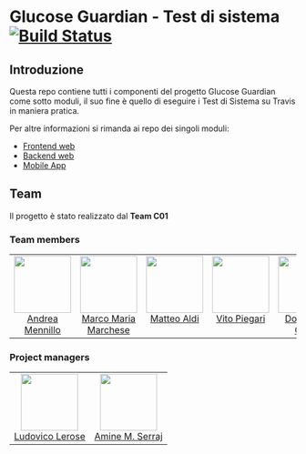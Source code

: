 # Glucose Guardian - Test di sistema [![Build Status](https://travis-ci.com/C01-GlucoseGuardian/fullProject.svg?branch=main)](https://travis-ci.com/C01-GlucoseGuardian/web)

## Introduzione
Questa repo contiene tutti i componenti del progetto Glucose Guardian come sotto moduli, il suo fine è quello di eseguire i Test di Sistema su Travis in maniera pratica.

Per altre informazioni si rimanda ai repo dei singoli moduli:

- [Frontend web](https://github.com/C01-GlucoseGuardian/web)
- [Backend web](https://github.com/C01-GlucoseGuardian/webbackend)
- [Mobile App](https://github.com/C01-GlucoseGuardian/mobileApp)

## Team
Il progetto è stato realizzato dal **Team C01**<br>
### Team members
<table>
  <tbody>
    <tr>  
      <td align="center" valign="top">
        <img width="100" height="100" src="https://github.com/HandyMenny.png?s=150">
        <br>
        <a href="https://github.com/HandyMenny">Andrea Mennillo</a>
      </td>
      <td align="center" valign="top">
        <img width="100" height="100" src="https://github.com/IamMarco29.png?s=150">
        <br>
        <a href="https://github.com/IamMarco29">Marco Maria<br>Marchese</a>
      </td>
      <td align="center" valign="top">
        <img width="100" height="100" src="https://github.com/matteoaldi.png?s=150">
        <br>
        <a href="https://github.com/matteoaldi">Matteo Aldi</a>
      </td>
      <td align="center" valign="top">
        <img width="100" height="100" src="https://github.com/veetaw.png?s=150">
        <br>
        <a href="https://github.com/veetaw">Vito Piegari</a>
      </td>
      <td align="center" valign="top">
        <img width="100" height="100" src="https://github.com/domenicocifelli.png?s=150">
        <br>
        <a href="https://github.com/domenicocifelli">Domenico Cifelli</a>
      </td>
      </tr>
  </tbody>
</table>

### Project managers
<table>
  <tbody>
    <tr>  
      <td align="center" valign="top">
        <img width="100" height="100" src="https://github.com/Scient122.png?s=150">
        <br>
        <a href="https://github.com/Scient122">Ludovico Lerose</a>
      </td>
      <td align="center" valign="top">
        <img width="100" height="100" src="https://github.com/AmineSr97.png?s=150">
        <br>
        <a href="https://github.com/AmineSr97">Amine M. Serraj</a>
      </td>
      </tr>
  </tbody>
</table>
